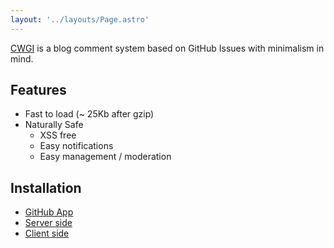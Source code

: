 ```yaml
---
layout: '../layouts/Page.astro'
---
```


[CWGI](https://github.com/jw-12138/cwgi-cli) is a blog comment system based on GitHub Issues with minimalism in mind.

## Features

- Fast to load (~ 25Kb after gzip)
- Naturally Safe
  - XSS free
  - Easy notifications
  - Easy management / moderation

## Installation

- [GitHub App](/github-app)
- [Server side](/server-side)
- [Client side](/client-side)
